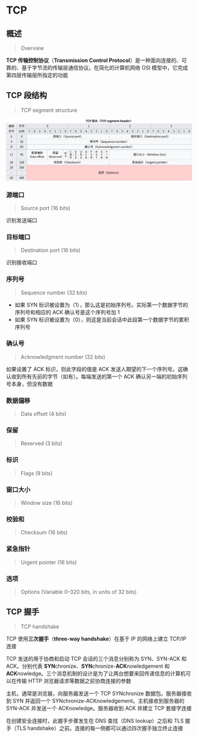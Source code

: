 # TCP

## 概述

> Overview

**TCP 传输控制协议**（**Transmission Control
Protocol**）是一种面向连接的、可靠的、基于字节流的传输层通信协议。在简化的计算机网络
OSI 模型中，它完成第四层传输层所指定的功能

## TCP 段结构

> TCP segment structure

![url-all](tcp/tcp-segment-header.svg)

### 源端口

> Source port (16 bits)

识别发送端口

### 目标端口

> Destination port (16 bits)

识别接收端口

### 序列号

> Sequence number (32 bits)

- 如果 SYN 标识被设置为（1），那么这是初始序列号。实际第一个数据字节的序列号和相应的
  ACK 确认号是这个序列号加 1
- 如果 SYN 标识被设置为（0），则这是当前会话中此段第一个数据字节的累积序列号

### 确认号

> Acknowledgment number (32 bits)

如果设置了 ACK 标识，则此字段的值是 ACK
发送人期望的下一个序列号。这确认收到所有先前的字节（如有）。每端发送的第一个
ACK 确认另一端的初始序列号本身，但没有数据

### 数据偏移

> Data offset (4 bits)

### 保留

> Reserved (3 bits)

### 标识

> Flags (9 bits)

### 窗口大小

> Window size (16 bits)

### 校验和

> Checksum (16 bits)

### 紧急指针

> Urgent pointer (16 bits)

### 选项

> Options (Variable 0–320 bits, in units of 32 bits)

## TCP 握手

> TCP handshake

TCP 使用**三次握手**（**three-way handshake**）在基于
IP 的网络上建立 TCP/IP 连接

TCP 发送的用于协商和启动 TCP 会话的三个消息分别称为 SYN、SYN-ACK 和
ACK，分别代表 **SYN**chronize、**SYN**chronize-**ACK**nowledgement 和
**ACK**nowledge。三个消息机制的设计是为了让两台想要来回传递信息的计算机可以在传输
HTTP 浏览器请求等数据之前协商连接的参数

主机，通常是浏览器，向服务器发送一个 TCP
SYNchronize 数据包。服务器接收到 SYN 并返回一个
SYNchronize-ACKnowledgement。主机接收到服务器的
SYN-ACK 并发送一个 ACKnowledge。服务器收到 ACK 并建立
TCP 套接字连接

在创建安全连接时，此握手步骤发生在 DNS 查找（DNS
lookup）之后和 TLS 握手（TLS
handshake）之前。连接的每一侧都可以通过四次握手独立终止连接
